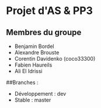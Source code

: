 # Projet d'AS & PP3
## Membres du groupe

- Benjamin Bordel
- Alexandre Brouste
- Corentin Davidenko (coco33300)
- Fabien Haureils
- Ali El Idrissi

##Branches :
- Développement : dev
- Stable : master
